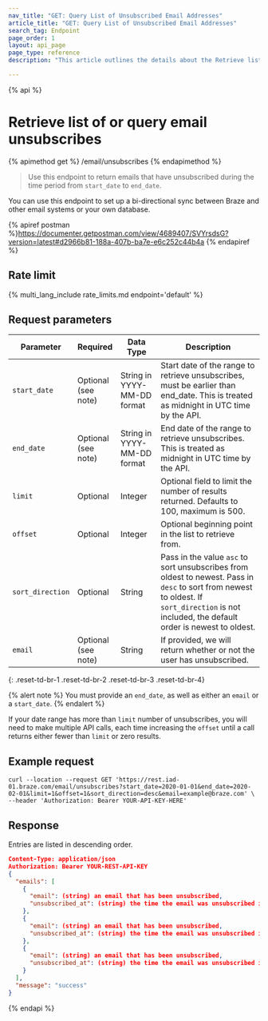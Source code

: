 ```yaml
---
nav_title: "GET: Query List of Unsubscribed Email Addresses"
article_title: "GET: Query List of Unsubscribed Email Addresses"
search_tag: Endpoint
page_order: 1
layout: api_page
page_type: reference
description: "This article outlines the details about the Retrieve list of or query email unsubscribes Braze endpoint."

---
```

{% api %}
# Retrieve list of or query email unsubscribes
{% apimethod get %}
/email/unsubscribes
{% endapimethod %}

> Use this endpoint to return emails that have unsubscribed during the time period from `start_date` to `end_date`. 

You can use this endpoint to set up a bi-directional sync between Braze and other email systems or your own database.

{% apiref postman %}https://documenter.getpostman.com/view/4689407/SVYrsdsG?version=latest#d2966b81-188a-407b-ba7e-e6c252c44b4a {% endapiref %}

## Rate limit

{% multi_lang_include rate_limits.md endpoint='default' %}

## Request parameters

| Parameter | Required | Data Type | Description |
| ----------|-----------| ---------|------ |
| `start_date` | Optional <br>(see note) | String in YYYY-MM-DD format| Start date of the range to retrieve unsubscribes, must be earlier than end_date. This is treated as midnight in UTC time by the API. |
| `end_date` | Optional <br>(see note) | String in YYYY-MM-DD format | End date of the range to retrieve unsubscribes. This is treated as midnight in UTC time by the API. |
| `limit` | Optional | Integer | Optional field to limit the number of results returned. Defaults to 100, maximum is 500. |
| `offset` | Optional | Integer | Optional beginning point in the list to retrieve from. |
| `sort_direction` | Optional | String | Pass in the value `asc` to sort unsubscribes from oldest to newest. Pass in `desc` to sort from newest to oldest. If `sort_direction` is not included, the default order is newest to oldest. |
| `email` | Optional <br>(see note) | String | If provided, we will return whether or not the user has unsubscribed. |
{: .reset-td-br-1 .reset-td-br-2 .reset-td-br-3  .reset-td-br-4}

{% alert note %}
You must provide an `end_date`, as well as either an `email` or a `start_date`.
{% endalert %}

If your date range has more than `limit` number of unsubscribes, you will need to make multiple API calls, each time increasing the `offset` until a call returns either fewer than `limit` or zero results.

## Example request 
```
curl --location --request GET 'https://rest.iad-01.braze.com/email/unsubscribes?start_date=2020-01-01&end_date=2020-02-01&limit=1&offset=1&sort_direction=desc&email=example@braze.com' \
--header 'Authorization: Bearer YOUR-API-KEY-HERE'
```

## Response

Entries are listed in descending order.

```json
Content-Type: application/json
Authorization: Bearer YOUR-REST-API-KEY
{
  "emails": [
    {
      "email": (string) an email that has been unsubscribed,
      "unsubscribed_at": (string) the time the email was unsubscribed in ISO 8601
    },
    {
      "email": (string) an email that has been unsubscribed,
      "unsubscribed_at": (string) the time the email was unsubscribed in ISO 8601
    },
    {
      "email": (string) an email that has been unsubscribed,
      "unsubscribed_at": (string) the time the email was unsubscribed in ISO 8601
    }
  ],
  "message": "success"
}
```
{% endapi %}
